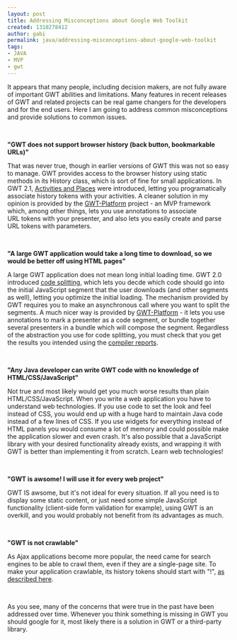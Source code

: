 ```yaml
---
layout: post
title: Addressing Misconceptions about Google Web Toolkit
created: 1310278412
author: gabi
permalink: java/addressing-misconceptions-about-google-web-toolkit
tags:
- JAVA
- MVP
- gwt
---
```

<p>It appears that many people, including decision makers, are not fully aware of important GWT abilities and limitations. Many features in recent releases of GWT and related projects can be real game changers for the developers and for the end users. Here I am going to address common misconceptions and provide solutions to common issues.</p>
<p>&nbsp;</p>
<p><strong>&quot;GWT&nbsp;does not support browser history (back button, bookmarkable URLs)&quot;</strong></p>
<p>That was never true, though in earlier versions of GWT this was not so easy to manage. GWT provides access to the browser history using static methods in its History class, which is sort of fine for small applications. In GWT 2.1, <a href="http://code.google.com/webtoolkit/doc/latest/DevGuideMvpActivitiesAndPlaces.html">Activities and Places</a> were introduced, letting you programatically associate history tokens with your activities. A cleaner solution in my opinion is provided by the <a href="http://code.google.com/p/gwt-platform/">GWT-Platform</a> project - an MVP framework which, among other things, lets you use annotations to associate URL&nbsp;tokens with your presenter, and also lets you easily create and parse URL&nbsp;tokens with parameters.</p>
<p>&nbsp;</p>
<p><strong>&quot;A large GWT&nbsp;application would take a long time to download, so we would be better off using HTML pages&quot;</strong></p>
<p>A large GWT&nbsp;application does not mean long initial loading time. GWT&nbsp;2.0 introduced <a href="http://code.google.com/webtoolkit/doc/latest/DevGuideCodeSplitting.html">code splitting</a>,&nbsp;which lets you decde which code should go into the initial JavaScript segment that the user downloads (and other segments as well), letting you optimize the initial loading. The mechanism provided by GWT requires you to make an asynchronous call where you want to split the segments. A much nicer way is provided by <a href="http://code.google.com/p/gwt-platform/">GWT-Platform</a> - it lets you use annotations to mark a presenter as a code segment, or bundle together several presenters in a bundle which will compose the segment. Regardless of the abstraction you use for code splitting, you must check that you get the results you intended using the <a href="http://code.google.com/webtoolkit/doc/latest/DevGuideCompileReport.html">compiler reports</a>.</p>
<p>&nbsp;</p>
<p><strong>&quot;Any Java developer can write GWT&nbsp;code with no knowledge of HTML/CSS/JavaScript&quot;</strong></p>
<p>Not true and most likely would get you much worse results than plain HTML/CSS/JavaScript. When you write a web application you have to understand web technologies. If you use code to set the look and feel instead of CSS, you would end up with a huge hard to maintain Java code instead of a few lines of CSS. If you use widgets for everything instead of HTML panels you would consume a lot of memory and could possible make the application slower and even crash. It's also possible that a JavaScript library with your desired functionality already exists, and wrapping it with GWT is better than implementing it from scratch. Learn web technologies!</p>
<p>&nbsp;</p>
<p><strong>&quot;GWT is awsome! I will use it for every web project&quot;</strong></p>
<p>GWT IS awsome, but it's not ideal for every situation. If all you need is to display some static content, or just need some simple JavaScript functionality (client-side form validation for example), using GWT is an overkill, and you would probably not benefit from its advantages as much.</p>
<p>&nbsp;</p>
<p><strong>&quot;GWT&nbsp;is not crawlable&quot;</strong></p>
<p>As Ajax applications become more popular, the need came for search engines to be able to crawl them, even if they are a single-page site. To make your application crawlable, its history tokens should start with &quot;!&quot;, <a href="http://code.google.com/web/ajaxcrawling/docs/getting-started.html">as described here</a>.</p>
<p>&nbsp;</p>
<p>As you see, many of the concerns that were true in the past have been addressed over time. Whenever you think something is missing in GWT you should google for it, most likely there is a solution in GWT&nbsp;or a third-party library.</p>

